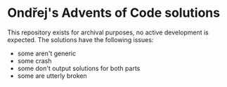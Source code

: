 # Ondřej's Advents of Code solutions

This repository exists for archival purposes, no active development is
expected. The solutions have the following issues:
- some aren't generic
- some crash
- some don't output solutions for both parts
- some are utterly broken
